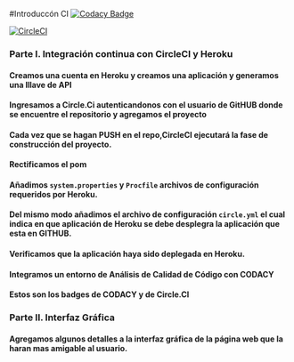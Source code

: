 #Introduccón CI
[![Codacy Badge](https://api.codacy.com/project/badge/Grade/d31f0b7b8e434fa7b1ea7853e3c7ef86)](https://www.codacy.com/manual/santiagolaiton2700/CVDS-02-LAB-06?utm_source=github.com&amp;utm_medium=referral&amp;utm_content=santiagolaiton2700/CVDS-02-LAB-06&amp;utm_campaign=Badge_Grade)

[![CircleCI](https://circleci.com/gh/santiagolaiton2700/CVDS-02-LAB-06.svg?style=svg)](https://circleci.com/gh/santiagolaiton2700/CVDS-02-LAB-06)
### Parte I. Integración continua con CircleCI y Heroku 
#### Creamos una cuenta en Heroku y creamos una aplicación y generamos una lllave de API
#### Ingresamos a Circle.Ci autenticandonos con el usuario de GitHUB donde se encuentre el repositorio y agregamos el proyecto
#### Cada vez que se hagan PUSH en el repo,CircleCI ejecutará la fase de construcción del proyecto. 
#### Rectificamos el pom
#### Añadimos ```system.properties``` y ```Procfile``` archivos de configuración requeridos por Heroku.
#### Del mismo modo añadimos el archivo de configuración ```circle.yml``` el cual indica en que aplicación de Heroku se debe desplegra la aplicación que esta en GITHUB.
#### Verificamos que la aplicación haya sido deplegada en Heroku.
#### Integramos un entorno de Análisis de Calidad de Código con CODACY
#### Estos son los badges de CODACY y de Circle.CI
### Parte II. Interfaz Gráfica
#### Agregamos algunos detalles a la interfaz gráfica de la página web que la haran mas amigable al usuario.